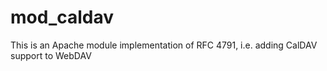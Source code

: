 # mod_caldav
This is an Apache module implementation of RFC 4791, i.e. adding CalDAV support to WebDAV

